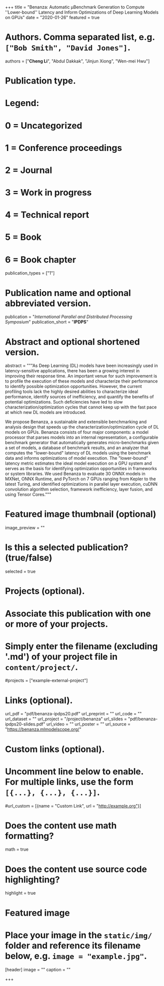+++
title = "Benanza: Automatic μBenchmark Generation to Compute ''Lower-bound'' Latency and Inform Optimizations of Deep Learning Models on GPUs"
date = "2020-01-26"
featured = true

# Authors. Comma separated list, e.g. `["Bob Smith", "David Jones"]`.
authors = ["**Cheng Li**", "Abdul Dakkak", "Jinjun Xiong", "Wen-mei Hwu"]

# Publication type.
# Legend:
# 0 = Uncategorized
# 1 = Conference proceedings
# 2 = Journal
# 3 = Work in progress
# 4 = Technical report
# 5 = Book
# 6 = Book chapter
publication_types = ["1"]

# Publication name and optional abbreviated version.
publication = "*International Parallel and Distributed Processing Symposium*"
publication_short = "**IPDPS**"

# Abstract and optional shortened version.
abstract = """As Deep Learning (DL) models have been increasingly used in latency-sensitive applications, there has been a growing interest in improving their response time. An important venue for such improvement is to profile the execution of these models and characterize their performance to identify possible optimization opportunities. However, the current profiling tools lack the highly desired abilities to characterize ideal performance, identify sources of inefficiency, and quantify the benefits of potential optimizations. Such deficiencies have led to slow characterization/optimization cycles that cannot keep up with the fast pace at which new DL models are introduced.

We propose Benanza, a sustainable and extensible benchmarking and analysis design that speeds up the characterization/optimization cycle of DL models on GPUs. Benanza consists of four major components: a model processor that parses models into an internal representation, a configurable benchmark generator that automatically generates micro-benchmarks given a set of models, a database of benchmark results, and an analyzer that computes the "lower-bound" latency of DL models using the benchmark data and informs optimizations of model execution. The "lower-bound" latency metric estimates the ideal model execution on a GPU system and serves as the basis for identifying optimization opportunities in frameworks or system libraries. We used Benanza to evaluate 30 ONNX models in MXNet, ONNX Runtime, and PyTorch on 7 GPUs ranging from Kepler to the latest Turing, and identified optimizations in parallel layer execution, cuDNN convolution algorithm selection, framework inefficiency, layer fusion, and using Tensor Cores."""

# Featured image thumbnail (optional)
image_preview = ""

# Is this a selected publication? (true/false)
selected = true

# Projects (optional).
#   Associate this publication with one or more of your projects.
#   Simply enter the filename (excluding '.md') of your project file in `content/project/`.
#projects = ["example-external-project"]

# Links (optional).
url_pdf = "pdf/benanza-ipdps20.pdf"
url_preprint = ""
url_code = ""
url_dataset = ""
url_project = "/project/benanza"
url_slides = "pdf/benanza-ipdps20-slides.pdf"
url_video = ""
url_poster = ""
url_source = "https://benanza.mlmodelscope.org/"

# Custom links (optional).
#   Uncomment line below to enable. For multiple links, use the form `[{...}, {...}, {...}]`.
#url_custom = [{name = "Custom Link", url = "http://example.org"}]

# Does the content use math formatting?
math = true

# Does the content use source code highlighting?
highlight = true

# Featured image
# Place your image in the `static/img/` folder and reference its filename below, e.g. `image = "example.jpg"`.
[header]
image = ""
caption = ""

+++
